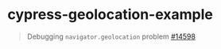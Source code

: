 # cypress-geolocation-example
> Debugging `navigator.geolocation` problem [#14598](https://github.com/cypress-io/cypress/issues/14598)
